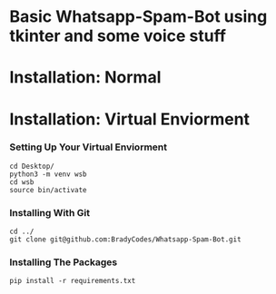 # Basic Whatsapp-Spam-Bot using tkinter and some voice stuff


# Installation: Normal





# Installation: Virtual Enviorment

### Setting Up Your Virtual Enviorment

    cd Desktop/
    python3 -m venv wsb
    cd wsb
    source bin/activate

### Installing With Git

    cd ../
    git clone git@github.com:BradyCodes/Whatsapp-Spam-Bot.git

### Installing The Packages

    pip install -r requirements.txt
